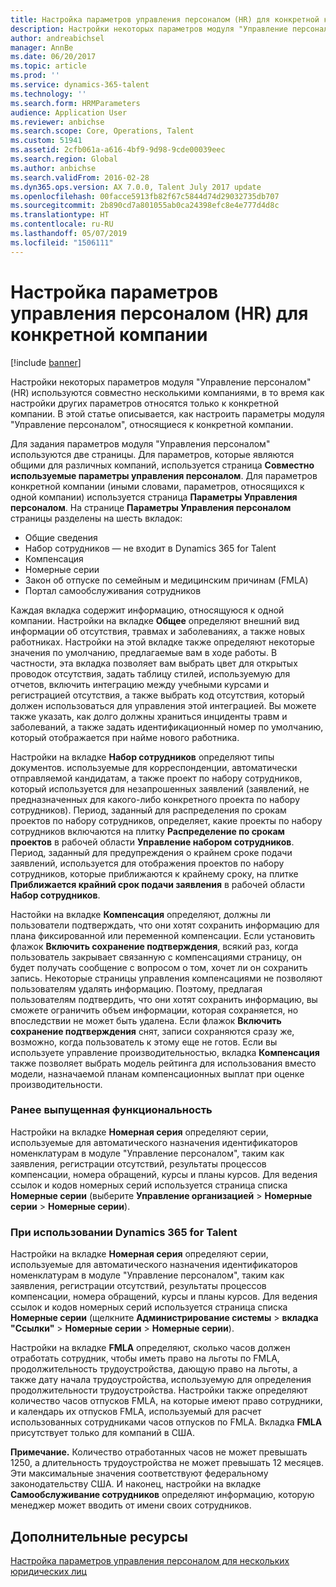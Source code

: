 ```yaml
---
title: Настройка параметров управления персоналом (HR) для конкретной компании
description: Настройки некоторых параметров модуля "Управление персоналом" (HR) используются совместно несколькими компаниями, в то время как настройки других параметров относятся только к конкретной компании. В этой статье описывается, как настроить параметры модуля "Управление персоналом", относящиеся к конкретной компании.
author: andreabichsel
manager: AnnBe
ms.date: 06/20/2017
ms.topic: article
ms.prod: ''
ms.service: dynamics-365-talent
ms.technology: ''
ms.search.form: HRMParameters
audience: Application User
ms.reviewer: anbichse
ms.search.scope: Core, Operations, Talent
ms.custom: 51941
ms.assetid: 2cfb061a-a616-4bf9-9d98-9cde00039eec
ms.search.region: Global
ms.author: anbichse
ms.search.validFrom: 2016-02-28
ms.dyn365.ops.version: AX 7.0.0, Talent July 2017 update
ms.openlocfilehash: 00facce5913fb82f67c5844d74d29032735db707
ms.sourcegitcommit: 2b890cd7a801055ab0ca24398efc8e4e777d4d8c
ms.translationtype: HT
ms.contentlocale: ru-RU
ms.lasthandoff: 05/07/2019
ms.locfileid: "1506111"
---
```

# <a name="set-up-company-specific-human-resources-hr-parameters"></a>Настройка параметров управления персоналом (HR) для конкретной компании

[!include [banner](includes/banner.md)]

Настройки некоторых параметров модуля "Управление персоналом" (HR) используются совместно несколькими компаниями, в то время как настройки других параметров относятся только к конкретной компании. В этой статье описывается, как настроить параметры модуля "Управление персоналом", относящиеся к конкретной компании.

Для задания параметров модуля "Управления персоналом" используются две страницы. Для параметров, которые являются общими для различных компаний, используется страница **Совместно используемые параметры управления персоналом**. Для параметров конкретной компании (иными словами, параметров, относящихся к одной компании) используется страница **Параметры Управления персоналом**. На странице **Параметры Управления персоналом** страницы разделены на шесть вкладок:

-   Общие сведения
-   Набор сотрудников — не входит в Dynamics 365 for Talent
-   Компенсация
-   Номерные серии
-   Закон об отпуске по семейным и медицинским причинам (FMLA)
-   Портал самообслуживания сотрудников

Каждая вкладка содержит информацию, относящуюся к одной компании. Настройки на вкладке **Общее** определяют внешний вид информации об отсутствия, травмах и заболеваниях, а также новых работниках. Настройки на этой вкладке также определяют некоторые значения по умолчанию, предлагаемые вам в ходе работы. В частности, эта вкладка позволяет вам выбрать цвет для открытых проводок отсутствия, задать таблицу стилей, используемую для отчетов, включить интеграцию между учебными курсами и регистрацией отсутствия, а также выбрать код отсутствия, который должен использоваться для управления этой интеграцией. Вы можете также указать, как долго должны храниться инциденты травм и заболеваний, а также задать идентификационный номер по умолчанию, который отображается при найме нового работника. 

Настройки на вкладке **Набор сотрудников** определяют типы документов. используемые для корреспонденции, автоматически отправляемой кандидатам, а также проект по набору сотрудников, который используется для незапрошенных заявлений (заявлений, не предназначенных для какого-либо конкретного проекта по набору сотрудников). Период, заданный для распределения по срокам проектов по набору сотрудников, определяет, какие проекты по набору сотрудников включаются на плитку **Распределение по срокам проектов** в рабочей области **Управление набором сотрудников**. Период, заданный для предупреждения о крайнем сроке подачи заявлений, используется для отображения проектов по набору сотрудников, которые приближаются к крайнему сроку, на плитке **Приближается крайний срок подачи заявления** в рабочей области **Набор сотрудников**. 

Настойки на вкладке **Компенсация** определяют, должны ли пользователи подтверждать, что они хотят сохранить информацию для плана фиксированной или переменной компенсации. Если установить флажок **Включить сохранение подтверждения**, всякий раз, когда пользователь закрывает связанную с компенсациями страницу, он будет получать сообщение с вопросом о том, хочет ли он сохранить запись. Некоторые страницы управления компенсациями не позволяют пользователям удалять информацию. Поэтому, предлагая пользователям подтвердить, что они хотят сохранить информацию, вы сможете ограничить объем информации, которая сохраняется, но впоследствии не может быть удалена. Если флажок **Включить сохранение подтверждения** снят, записи сохраняются сразу же, возможно, когда пользователь к этому еще не готов. Если вы используете управление производительностью, вкладка **Компенсация** также позволяет выбрать модель рейтинга для использования вместо модели, назначаемой планам компенсационных выплат при оценке производительности. 

### <a name="previously-released-functionality"></a>Ранее выпущенная функциональность
Настройки на вкладке **Номерная серия** определяют серии, используемые для автоматического назначения идентификаторов номенклатурам в модуле "Управление персоналом", таким как заявления, регистрации отсутствий, результаты процессов компенсации, номера обращений, курсы и планы курсов. Для ведения ссылок и кодов номерных серий используется страница списка **Номерные серии** (выберите **Управление организацией** &gt; **Номерные серии** &gt; **Номерные серии**).

### <a name="if-youre-using-dynamics-365-for-talent"></a>При использовании Dynamics 365 for Talent
Настройки на вкладке **Номерная серия** определяют серии, используемые для автоматического назначения идентификаторов номенклатурам в модуле "Управление персоналом", таким как заявления, регистрации отсутствий, результаты процессов компенсации, номера обращений, курсы и планы курсов. Для ведения ссылок и кодов номерных серий используется страница списка **Номерные серии** (щелкните **Администрирование системы** &gt; **вкладка "Ссылки"** &gt; **Номерные серии** &gt; **Номерные серии**). 

Настройки на вкладке **FMLA** определяют, сколько часов должен отработать сотрудник, чтобы иметь право на льготы по FMLA, продолжительность трудоустройства, дающую право на льготы, а также дату начала трудоустройства, используемую для определения продолжительности трудоустройства. Настройки также определяют количество часов отпусков FMLA, на которые имеют право сотрудники, и календарь их отпусков FMLA, используемый для расчет использованных сотрудниками часов отпусков по FMLA. Вкладка **FMLA** присутствует только для компаний в США. 

**Примечание.** Количество отработанных часов не может превышать 1250, а длительность трудоустройства не может превышать 12 месяцев. Эти максимальные значения соответствуют федеральному законодательству США. И наконец, настройки на вкладке **Самообслуживание сотрудников** определяют информацию, которую менеджер может вводить от имени своих сотрудников.

<a name="additional-resources"></a>Дополнительные ресурсы
--------

[Настройка параметров управления персоналом для нескольких юридических лиц](set-up-hr-parameters-across-legal-entities.md)



